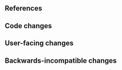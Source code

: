 <!--
Thanks for contributing to Voilà!
Please fill out the following items to submit a pull request.
See the contributing guidelines for more information:
https://github.com/voila-dashboards/voila/blob/main/CONTRIBUTING.md
-->

## References

<!-- Note issue numbers this pull request addresses. -->

<!-- Note any other pull requests that address this issue and how this pull request is different. -->

## Code changes

<!-- Describe the code changes and how they address the issue. -->

## User-facing changes

<!-- Describe any visual or user interaction changes and how they address the issue. -->

<!-- For visual changes, include before and after screenshots here. -->

## Backwards-incompatible changes

<!-- Describe any backwards-incompatible changes to Voilà public APIs. -->
